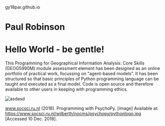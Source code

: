 gy18par.github.io 
# Paul Robinson
# Hello World - be gentle!

This Programming for Geographical Information Analysis: Core Skills (GEOG5990M) module assessment element has been designed as an online portfolio of practical work, focussing on “agent-based models”. It has been structured so that basic principles of Python programming language can be taught and executed as a final model. Code is open source and therefore available to other users in keeping with programming ethics.



![asdasd](https://www.socsci.ru.nl/wilberth/nocms/psychopy/pythonlogo.jpg)

www.socsci.ru.nl (2018). Programming with PsychoPy. [image] Available at: https://www.socsci.ru.nl/wilberth/nocms/psychopy/pythonlogo.jpg [Accessed 10 Dec. 2018].
